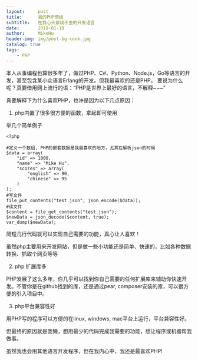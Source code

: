 ```yaml
---
layout:     post
title:      我的PHP情结
subtitle:   在我心头萦绕不去的开发语言
date:       2019-01-10
author:     MikeHu
header-img: img/post-bg-cook.jpg
catalog: true
tags:
    - PHP
---
```


本人从事编程也算很多年了，做过PHP、C#、Python、Node.js，Go等语言的开发，甚至包含某小众语言Erlang的开发。但我最喜欢的还是PHP。 要说为什么呢？真要借用网上流行的语：“PHP是世界上最好的语言，不解释~~~” 


真要解释下为什么喜欢PHP，也许是因为以下几点原因：

1. php内置了很多很方便的函数，拿起即可使用

举几个简单例子
```
<?php

#定义一个数组, PHP的嵌套数据是我最喜欢的地方，尤其在解析json的时候
$data = array(
    "id" => 1000,
    "name" => "Mike Hu",
    "scores" => array(
        "english" => 90,
        "chinese" => 95
    )
);
#写文件
file_put_contents("test.json", json_encode($data));
#读文件
$content = file_get_contents("test.json");
$newData = json_decode($content, true);
var_dump($newData);

```
简短几行代码就可以实现自己需要的功能，真心让人喜欢！

虽然php主要用来开发网站，但是做一些小功能还是简单、快速的，比如各种数据转换、抓取个网页等等

2. php 扩展库多

PHP发展了这么多年，你几乎可以找到你自己需要的任何扩展库来辅助你快速开发。不管你是在github找到的库，还是通过pear, composer安装的库，可以很方便的引入项目中。

3. php平台兼容性好

用PHP写的程序可以方便的在linux, windows, mac平台上运行，平台兼容性好。

但最终的原因就是我懒，想用最少的代码完成我需要的功能，想让程序或机器帮我做事。

虽然我也会用其他语言开发程序，但在我内心中，我还是最喜欢PHP!

 

